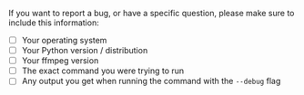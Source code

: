 If you want to report a bug, or have a specific question, please make sure to include this information:

- [ ] Your operating system
- [ ] Your Python version / distribution
- [ ] Your ffmpeg version
- [ ] The exact command you were trying to run
- [ ] Any output you get when running the command with the `--debug` flag